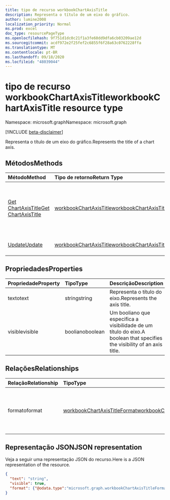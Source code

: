 ```yaml
---
title: tipo de recurso workbookChartAxisTitle
description: Representa o título de um eixo do gráfico.
author: lumine2008
localization_priority: Normal
ms.prod: excel
doc_type: resourcePageType
ms.openlocfilehash: 9f751d1dc0c21f1a3fe60dd9dfa6cb03209ae12d
ms.sourcegitcommit: acdf972e2f25fef2c6855f6f28a63c0762228ffa
ms.translationtype: MT
ms.contentlocale: pt-BR
ms.lasthandoff: 09/18/2020
ms.locfileid: "48039044"
---
```

# <a name="workbookchartaxistitle-resource-type"></a><span data-ttu-id="b02f0-103">tipo de recurso workbookChartAxisTitle</span><span class="sxs-lookup"><span data-stu-id="b02f0-103">workbookChartAxisTitle resource type</span></span>

<span data-ttu-id="b02f0-104">Namespace: microsoft.graph</span><span class="sxs-lookup"><span data-stu-id="b02f0-104">Namespace: microsoft.graph</span></span>

[!INCLUDE [beta-disclaimer](../../includes/beta-disclaimer.md)]

<span data-ttu-id="b02f0-105">Representa o título de um eixo do gráfico.</span><span class="sxs-lookup"><span data-stu-id="b02f0-105">Represents the title of a chart axis.</span></span>


## <a name="methods"></a><span data-ttu-id="b02f0-106">Métodos</span><span class="sxs-lookup"><span data-stu-id="b02f0-106">Methods</span></span>

| <span data-ttu-id="b02f0-107">Método</span><span class="sxs-lookup"><span data-stu-id="b02f0-107">Method</span></span>           | <span data-ttu-id="b02f0-108">Tipo de retorno</span><span class="sxs-lookup"><span data-stu-id="b02f0-108">Return Type</span></span>    |<span data-ttu-id="b02f0-109">Descrição</span><span class="sxs-lookup"><span data-stu-id="b02f0-109">Description</span></span>|
|:---------------|:--------|:----------|
|[<span data-ttu-id="b02f0-110">Get ChartAxisTitle</span><span class="sxs-lookup"><span data-stu-id="b02f0-110">Get ChartAxisTitle</span></span>](../api/chartaxistitle-get.md) | [<span data-ttu-id="b02f0-111">workbookChartAxisTitle</span><span class="sxs-lookup"><span data-stu-id="b02f0-111">workbookChartAxisTitle</span></span>](workbookchartaxistitle.md) |<span data-ttu-id="b02f0-112">Recupere as propriedades e os relacionamentos do objeto chartAxisTitle.</span><span class="sxs-lookup"><span data-stu-id="b02f0-112">Read properties and relationships of chartAxisTitle object.</span></span>|
|[<span data-ttu-id="b02f0-113">Update</span><span class="sxs-lookup"><span data-stu-id="b02f0-113">Update</span></span>](../api/chartaxistitle-update.md) | [<span data-ttu-id="b02f0-114">workbookChartAxisTitle</span><span class="sxs-lookup"><span data-stu-id="b02f0-114">workbookChartAxisTitle</span></span>](workbookchartaxistitle.md)    |<span data-ttu-id="b02f0-115">Atualize o objeto ChartAxisTitle.</span><span class="sxs-lookup"><span data-stu-id="b02f0-115">Update ChartAxisTitle object.</span></span> |

## <a name="properties"></a><span data-ttu-id="b02f0-116">Propriedades</span><span class="sxs-lookup"><span data-stu-id="b02f0-116">Properties</span></span>
| <span data-ttu-id="b02f0-117">Propriedade</span><span class="sxs-lookup"><span data-stu-id="b02f0-117">Property</span></span>     | <span data-ttu-id="b02f0-118">Tipo</span><span class="sxs-lookup"><span data-stu-id="b02f0-118">Type</span></span>   |<span data-ttu-id="b02f0-119">Descrição</span><span class="sxs-lookup"><span data-stu-id="b02f0-119">Description</span></span>|
|:---------------|:--------|:----------|
|<span data-ttu-id="b02f0-120">texto</span><span class="sxs-lookup"><span data-stu-id="b02f0-120">text</span></span>|<span data-ttu-id="b02f0-121">string</span><span class="sxs-lookup"><span data-stu-id="b02f0-121">string</span></span>|<span data-ttu-id="b02f0-122">Representa o título do eixo.</span><span class="sxs-lookup"><span data-stu-id="b02f0-122">Represents the axis title.</span></span>|
|<span data-ttu-id="b02f0-123">visible</span><span class="sxs-lookup"><span data-stu-id="b02f0-123">visible</span></span>|<span data-ttu-id="b02f0-124">booliano</span><span class="sxs-lookup"><span data-stu-id="b02f0-124">boolean</span></span>|<span data-ttu-id="b02f0-125">Um booliano que especifica a visibilidade de um título do eixo.</span><span class="sxs-lookup"><span data-stu-id="b02f0-125">A boolean that specifies the visibility of an axis title.</span></span>|

## <a name="relationships"></a><span data-ttu-id="b02f0-126">Relações</span><span class="sxs-lookup"><span data-stu-id="b02f0-126">Relationships</span></span>
| <span data-ttu-id="b02f0-127">Relação</span><span class="sxs-lookup"><span data-stu-id="b02f0-127">Relationship</span></span> | <span data-ttu-id="b02f0-128">Tipo</span><span class="sxs-lookup"><span data-stu-id="b02f0-128">Type</span></span>   |<span data-ttu-id="b02f0-129">Descrição</span><span class="sxs-lookup"><span data-stu-id="b02f0-129">Description</span></span>|
|:---------------|:--------|:----------|
|<span data-ttu-id="b02f0-130">formato</span><span class="sxs-lookup"><span data-stu-id="b02f0-130">format</span></span>|[<span data-ttu-id="b02f0-131">workbookChartAxisTitleFormat</span><span class="sxs-lookup"><span data-stu-id="b02f0-131">workbookChartAxisTitleFormat</span></span>](workbookchartaxistitleformat.md)|<span data-ttu-id="b02f0-132">Representa a formatação do título do eixo do gráfico.</span><span class="sxs-lookup"><span data-stu-id="b02f0-132">Represents the formatting of chart axis title.</span></span> <span data-ttu-id="b02f0-133">Somente leitura.</span><span class="sxs-lookup"><span data-stu-id="b02f0-133">Read-only.</span></span>|

## <a name="json-representation"></a><span data-ttu-id="b02f0-134">Representação JSON</span><span class="sxs-lookup"><span data-stu-id="b02f0-134">JSON representation</span></span>

<span data-ttu-id="b02f0-135">Veja a seguir uma representação JSON do recurso.</span><span class="sxs-lookup"><span data-stu-id="b02f0-135">Here is a JSON representation of the resource.</span></span>

<!--{
  "blockType": "resource",
  "baseType": "microsoft.graph.entity",
  "optionalProperties": [
    "format"
    ],
  "@odata.type": "microsoft.graph.workbookChartAxisTitle"
}-->

```json
{
  "text": "string",
  "visible": true,
  "format": {"@odata.type":"microsoft.graph.workbookChartAxisTitleFormat"}
}

```

<!-- uuid: 8fcb5dbc-d5aa-4681-8e31-b001d5168d79
2015-10-25 14:57:30 UTC -->
<!--
{
  "type": "#page.annotation",
  "description": "ChartAxisTitle resource",
  "keywords": "",
  "section": "documentation",
  "tocPath": "",
  "suppressions": []
}
-->


